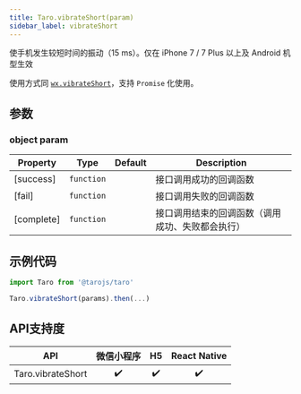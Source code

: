 ```yaml
---
title: Taro.vibrateShort(param)
sidebar_label: vibrateShort
---
```


使手机发生较短时间的振动（15 ms）。仅在 iPhone 7 / 7 Plus 以上及 Android 机型生效

使用方式同 [`wx.vibrateShort`](https://developers.weixin.qq.com/miniprogram/dev/api/wx.vibrateShort.html)，支持 `Promise` 化使用。

## 参数

### object param

| Property | Type | Default | Description |
| --- | --- | --- | --- |
| [success] | <code>function</code> |  | 接口调用成功的回调函数 |
| [fail] | <code>function</code> |  | 接口调用失败的回调函数 |
| [complete] | <code>function</code> |  | 接口调用结束的回调函数（调用成功、失败都会执行） |

## 示例代码

```jsx
import Taro from '@tarojs/taro'

Taro.vibrateShort(params).then(...)

```
## API支持度


| API | 微信小程序 | H5 | React Native |
| :-: | :-: | :-: | :-: |
| Taro.vibrateShort | ✔️ | ✔️ | ✔️ |


